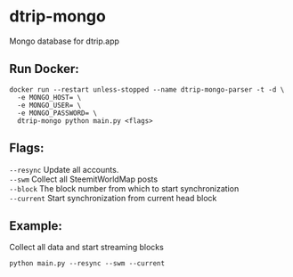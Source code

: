# dtrip-mongo
Mongo database for dtrip.app

## Run Docker:
```
docker run --restart unless-stopped --name dtrip-mongo-parser -t -d \
  -e MONGO_HOST= \
  -e MONGO_USER= \
  -e MONGO_PASSWORD= \
  dtrip-mongo python main.py <flags>
```

## Flags:
`--resync` Update all accounts.  
`--swm` Collect all SteemitWorldMap posts  
`--block` The block number from which to start synchronization  
`--current` Start synchronization from current head block  

## Example:
Collect all data and start streaming blocks
```
python main.py --resync --swm --current
```
